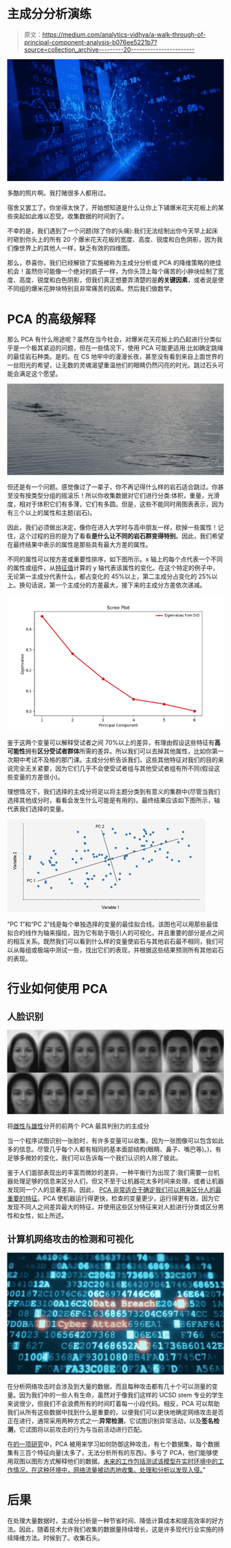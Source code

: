 # 主成分分析演练

> 原文：<https://medium.com/analytics-vidhya/a-walk-through-of-principal-component-analysis-b076ee5221b7?source=collection_archive---------20----------------------->

![](img/0d05bd662756935b03c2f6667cb0b1cd.png)

多酷的照片啊。我打赌很多人都用过。

宿舍又罢工了。你坐得太快了，开始想知道是什么让你上下铺爆米花天花板上的某些突起如此难以忍受。收集数据的时间到了。

不幸的是，我们遇到了一个问题(除了你的头痛):我们无法绘制出你今天早上起床时砸到你头上的所有 20 个爆米花天花板的宽度、高度、锐度和白色阴影，因为我们像世界上的其他人一样，缺乏有效的四维图。

那么，恭喜你，我们已经解锁了实施被称为主成分分析或 PCA 的降维策略的绝佳机会！虽然你可能像一个绝对的疯子一样，为你头顶上每个痛苦的小肿块绘制了宽度、高度、锐度和白色阴影，但我们真正想要弄清楚的是**的关键因素**，或者说是使不同组的爆米花肿块特别且非常痛苦的因素。然后我们做数学。

# PCA 的高级解释

那么 PCA 有什么用途呢？虽然在当今社会，对爆米花天花板上的凸起进行分类似乎是一个极其紧迫的问题，但在一些情况下，使用 PCA 可能更适用:比如确定跳绳的最佳岩石种类。是的。在 CS 地牢中的漫漫长夜，甚至没有看到来自上面世界的一丝阳光的希望，让无数的灵魂渴望重温他们的眼睛仍然闪亮的时光。跳过石头可能会满足这个愿望。

![](img/6b3810340b7baead60e7ecb37aa7c10e.png)

但还是有一个问题。感觉像过了一辈子，你不再记得什么样的岩石适合跳过。你甚至没有按类型分组的摇滚乐！所以你收集数据对它们进行分类:体积，重量，光滑度，相对于体积它们有多薄，它们有多圆。但是，这些不能同时用图表表示，因为有三个以上的属性和主题(岩石)。

因此，我们必须做出决定，像你在进入大学时与高中朋友一样，砍掉一些属性！记住，这个过程的目的是为了看看**是什么让不同的岩石群变得特别**。因此，我们希望在最终结果中表示的属性是那些具有最大方差的属性。

不同的属性可以按方差或重要性排序，如下图所示。x 轴上的每个点代表一个不同的属性或组件，从[特征值](https://towardsdatascience.com/the-mathematics-behind-principal-component-analysis-fff2d7f4b643)计算的 y 轴代表该属性的变化。在这个特定的例子中，无论第一主成分代表什么，都占变化的 45%以上，第二主成分占变化的 25%以上。换句话说，第一个主成分的方差最大，接下来的主成分方差依次递减。

![](img/34188489ae6a92ce0e06cc3a93339a8d.png)

鉴于这两个变量可以解释受试者之间 70%以上的差异，有理由假设这些特征有**高可能性**拥有**区分受试者群体**所需的差异。所以我们可以去掉其他属性，比如你第一次期中考试不及格的那门课。主成分分析告诉我们，这些其他特征对我们的目的来说完全无关紧要，因为它们几乎不会使受试者组与其他受试者组有所不同(假设这些变量的方差很小)。

理想情况下，我们选择的主成分将足以将主题分类到有意义的集群中(尽管当我们选择其他成分时，看看会发生什么可能是有用的)。最终结果应该如下图所示，轴代表我们选择的变量。

![](img/0800c360426630a6e4b18a037707480d.png)

“PC 1”和“PC 2”线是每个单独选择的变量的最佳拟合线。该图也可以用那些最佳拟合的线作为轴来描绘，因为它有助于吸引人的可视化，并且重要的部分是点之间的相互关系。既然我们可以看到什么样的变量使岩石与其他岩石最不相同，我们可以从每组或极端中测试一些，找出它们的表现，并根据这些结果预测所有其他岩石的表现。

# 行业如何使用 PCA

## 人脸识别

![](img/ccf85ca07604df2e05fd50146704f53f.png)

将[雌性与雄性](https://www.sciencedirect.com/science/article/pii/S0262885609002613)分开的前两个 PCA 最具判别力的主成分

当一个程序试图识别一张脸时，有许多变量可以收集，因为一张图像可以包含如此多的信息。尽管几乎每个人都有相同的基本面部结构(眼睛、鼻子、嘴巴等)。)，有足够多微妙的变化，我们可以告诉每一个我们认识的人除了彼此。

鉴于人们面部表现出的丰富而微妙的差异，一种平衡行为出现了:我们需要一台机器处理足够的信息来区分人们，但又不至于让机器花太多时间来处理，或者让机器发现同一个人的显著差异。因此， [PCA 非常适合于确定我们可以用来区分人的最重要的特征](http://ijarcet.org/wp-content/uploads/IJARCET-VOL-1-ISSUE-9-135-139.pdf)。PCA 使机器运行得更快，检查的变量更少，运行得更有效，因为它发现不同人之间差异最大的特征，并使用这些区分特征来对人脸进行分类或区分男性和女性，如上所述。

## 计算机网络攻击的检测和可视化

![](img/76fdc1ce3ac0da3f7cf43b069f2afb86.png)

在分析网络攻击时会涉及到大量的数据，而且每种攻击都有几十个可以测量的变量。因为我们中的一些人有生命，虽然对于像我们这样的 UCSD stem 专业的学生来说很少，但我们不会浪费所有的时间盯着每一小段代码。相反，PCA 可以帮助我们从所有这些数据中找到什么是重要的，以便我们可以更快地确定网络攻击是否正在进行，通常采用两种方式之一:**异常检测**，它试图识别异常活动，以及**签名检测**，它试图将以前攻击的行为与当前活动进行匹配。

在[的一项研究](https://web.cs.ucdavis.edu/~vemuri/papers/pcaVisualization.pdf)中，PCA 被用来学习如何防御这种攻击，有七个数据集，每个数据集有三百个特征向量(太多了，无法分析所有的东西)。多亏了 PCA，他们能够使用双图以图形方式解释他们的数据。[未来的工作包括测试该模型在实时环境中的工作情况，在这种环境中，网络流量被动态地收集、处理和分析以发现入侵。](https://web.cs.ucdavis.edu/~vemuri/papers/pcaVisualization.pdf)”

# 后果

在处理大量数据时，主成分分析是一种节省时间、降低计算成本和提高效率的好方法。因此，随着技术允许我们收集的数据量持续增长，这是许多现代行业实施的持续降维方法。时候到了。收集石头。